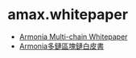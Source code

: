 # amax.whitepaper


* [Armonia Multi-chain Whitepaper](amax.whitepaper-en.md) 
* [Armonia多鏈區塊鏈白皮書](amax.whitepaper-cn.md)

